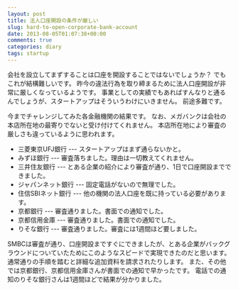 ```yaml
---
layout: post
title: 法人口座開設の条件が厳しい
slug: hard-to-open-corporate-bank-account
date: 2013-08-05T01:07:38+00:00
comments: true
categories: diary
tags: startup
---
```


会社を設立してまずすることは口座を開設することではないでしょうか？
でもこれが結構難しいです。
昨今の違法行為を取り締まるために法人口座開設が非常に厳しくなっているようです。
事業としての実績でもあればすんなりと通るんでしょうが、スタートアップはそういうわけにいきません。
前途多難です。

今までチャレンジしてみた各金融機関の結果です。
なお、メガバンクは会社の本店所在地の最寄りでないと受け付けてくれません。
本店所在地により審査の厳しさも違っているように思われます。
<ul>
  <li>三菱東京UFJ銀行 --- スタートアップはまず通らないかと。</li>
  <li>みずほ銀行 --- 審査落ちました。理由は一切教えてくれません。</li>
  <li>三井住友銀行 --- とある企業の紹介により審査が通り、1日で口座開設までできました。</li>
  <li>ジャパンネット銀行 --- 固定電話がないので無理でした。</li>
  <li>住信SBIネット銀行 --- 他の機関の法人口座を既に持っている必要があります。</li>
  <li>京都銀行 --- 審査通りました。書面での通知でした。</li>
  <li>京都信用金庫 --- 審査通りました。書面での通知でした。</li>
  <li>りそな銀行 --- 審査通りました。審査には1週間ほど要しました。</li>
</ul>

SMBCは審査が通り、口座開設まですぐにできましたが、とある企業がバックグラウンドについていたためにこのようなスピードで実現できたのだと思います。
通常通りの手順を踏むと詳細な追加資料を請求されたりします。
また、その他では京都銀行、京都信用金庫さんが書面での通知で早かったです。
電話での通知のりそな銀行さんは1週間ほどで結果が分かりました。
